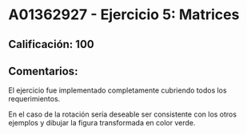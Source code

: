 # A01362927 - Ejercicio 5: Matrices

## **Calificación**: 100

## **Comentarios**:

El ejercicio fue implementado completamente cubriendo todos los requerimientos.

En el caso de la rotación sería deseable ser consistente con los otros ejemplos y dibujar la figura transformada en color verde.
